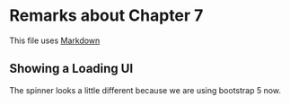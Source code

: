 # Remarks about Chapter 7

This file uses [Markdown](https://www.wikipedia.org/wiki/Markdown)

## Showing a Loading UI

The spinner looks a little different because we are using bootstrap 5 now.


